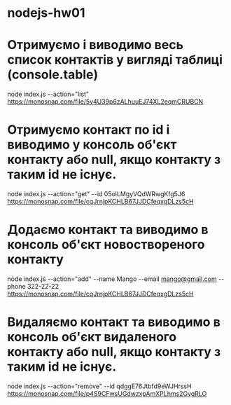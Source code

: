 # nodejs-hw01
# Отримуємо і виводимо весь список контактів у вигляді таблиці (console.table)
node index.js --action="list"
https://monosnap.com/file/5v4U39p6zALhuuEJ74XL2eqmCRUBCN

# Отримуємо контакт по id і виводимо у консоль об'єкт контакту або null, якщо контакту з таким id не існує.
node index.js --action="get" --id 05olLMgyVQdWRwgKfg5J6
https://monosnap.com/file/cqJrnjpKCHLB67JJDCfeqxgDLzs5cH

# Додаємо контакт та виводимо в консоль об'єкт новоствореного контакту
node index.js --action="add" --name Mango --email mango@gmail.com --phone 322-22-22
https://monosnap.com/file/cqJrnjpKCHLB67JJDCfeqxgDLzs5cH

# Видаляємо контакт та виводимо в консоль об'єкт видаленого контакту або null, якщо контакту з таким id не існує.
node index.js --action="remove" --id qdggE76Jtbfd9eWJHrssH
https://monosnap.com/file/p4S9CFwsUGdwzxpAmXPLhms2GvgRLO
